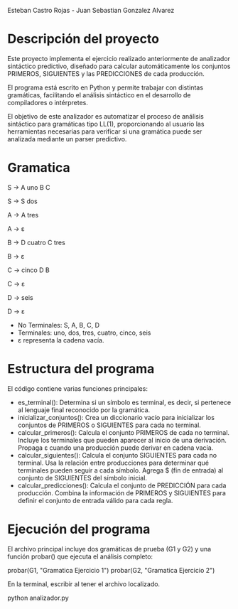 Esteban Castro Rojas - Juan Sebastian Gonzalez Alvarez

# Descripción del proyecto

Este proyecto implementa el ejercicio realizado anteriormente de analizador sintáctico predictivo, diseñado para calcular automáticamente los conjuntos PRIMEROS, SIGUIENTES y las PREDICCIONES de cada producción.

El programa está escrito en Python y permite trabajar con distintas gramáticas, facilitando el análisis sintáctico en el desarrollo de compiladores o intérpretes.

El objetivo de este analizador es automatizar el proceso de análisis sintáctico para gramáticas tipo LL(1), proporcionando al usuario las herramientas necesarias para verificar si una gramática puede ser analizada mediante un parser predictivo.

# Gramatica

S → A uno B C

S → S dos

A → A tres

A → ε

B → D cuatro C tres

B → ε

C → cinco D B

C → ε

D → seis

D → ε

- No Terminales: S, A, B, C, D
- Terminales: uno, dos, tres, cuatro, cinco, seis
- ε representa la cadena vacía.

# Estructura del programa

El código contiene varias funciones principales:

- es_terminal(): Determina si un símbolo es terminal, es decir, si pertenece al lenguaje final reconocido por la gramática.
- inicializar_conjuntos(): Crea un diccionario vacío para inicializar los conjuntos de PRIMEROS o SIGUIENTES para cada no terminal.
- calcular_primeros(): Calcula el conjunto PRIMEROS de cada no terminal. Incluye los terminales que pueden aparecer al inicio de una derivación. Propaga ε cuando una producción puede derivar en cadena vacía.
- calcular_siguientes(): Calcula el conjunto SIGUIENTES para cada no terminal. Usa la relación entre producciones para determinar qué terminales pueden seguir a cada símbolo. Agrega $ (fin de entrada) al conjunto de SIGUIENTES del símbolo inicial.
- calcular_predicciones(): Calcula el conjunto de PREDICCIÓN para cada producción. Combina la información de PRIMEROS y SIGUIENTES para definir el conjunto de entrada válido para cada regla.

# Ejecución del programa

El archivo principal incluye dos gramáticas de prueba (G1 y G2) y una función probar() que ejecuta el análisis completo:

probar(G1, "Gramatica Ejercicio 1")
probar(G2, "Gramatica Ejercicio 2")

En la terminal, escribir al tener el archivo localizado.

python analizador.py
